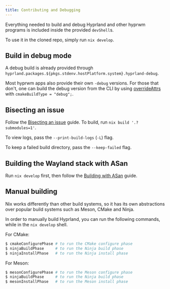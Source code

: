 ```yaml
---
title: Contributing and Debugging
---
```


Everything needed to build and debug Hyprland and other hyprwm programs is
included inside the provided `devShell`s.

To use it in the cloned repo, simply run `nix develop`.

## Build in debug mode

A debug build is already provided through
`hyprland.packages.${pkgs.stdenv.hostPlatform.system}.hyprland-debug`.

Most hyprwm apps also provide their own `-debug` versions. For those that don't,
one can build the debug version from the CLI by using
[overrideAttrs](../Options-Overrides/#using-nix-repl) with
`cmakeBuildType = "debug";`.

## Bisecting an issue

Follow the
[Bisecting an issue](https://wiki.hyprland.org/Crashes-and-Bugs/#bisecting-an-issue)
guide. To build, run `nix build '.?submodules=1'`.

To view logs, pass the `--print-build-logs` (`-L`) flag.

To keep a failed build directory, pass the `--keep-failed` flag.

## Building the Wayland stack with ASan

Run `nix develop` first, then follow the
[Building with ASan](https://wiki.hyprland.org/Crashes-and-Bugs/#building-the-wayland-stack-with-asan)
guide.

## Manual building

Nix works differently than other build systems, so it has its own abstractions
over popular build systems such as Meson, CMake and Ninja.

In order to manually build Hyprland, you can run the following commands, while
in the `nix develop` shell.

For CMake:

```bash
$ cmakeConfigurePhase # to run the CMake configure phase
$ ninjaBuildPhase     # to run the Ninja build phase
$ ninjaInstallPhase   # to run the Ninja install phase
```

For Meson:

```bash
$ mesonConfigurePhase # to run the Meson configure phase
$ ninjaBuildPhase     # to run the Ninja build phase
$ mesonInstallPhase   # to run the Meson install phase
```
